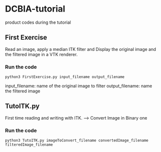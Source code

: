 # DCBIA-tutorial
product codes during the tutorial 

## First Exercise
Read an image, apply a median ITK filter and Display the original image and the filtered image in a VTK renderer.

### Run the code 

`python3 FirstExercise.py input_filename output_filename`

input_filename: name of the original image to filter
output_filename: name the filtered image 

## TutoITK.py
First time reading and writing with ITK.
--> Convert Image in Binary one

### Run the code 

`python3 TutoITK.py imageToConvert_filename convertedImage_filename filteredImage_filename`
